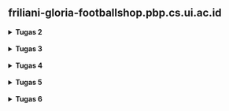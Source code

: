 ## friliani-gloria-footballshop.pbp.cs.ui.ac.id



<details>
<Summary><b>Tugas 2</b></Summary>

1. implementasi
   - [ ] Saya memulai dengan membuat project Django baru. Diawali dengan mengaktifkan environment, kemudian menjalankan `django-admin startproject football_shop .`
   - [ ] Kemudian saya membuat aplikasi baru bernama `main`. Di dalam folder `main` juga berisi file-file inti seperti `models.py`, `views.py`, sub-folder `templates`, dan lainnya.
   - [ ] kemudian saya tambahkan `main` ke `INSTALLED-APPS` pada `settings.py`
   - [ ] selanjutnya saya membuat model Product dan menambahkan atribut wajib (name, price, description, thumbnail, category, is_featured), dengan tipe yang sudah ditentukan juga, pada `models.py`.
   - [ ] kemudian saya membuat fungsi pada `views.py` yang akan dikembalikan ke template html. saya juga menambahkan template html untuk menampilkan data dari view ke browser.
   - [ ] selanjutnya saya membuat sebuah routing pada `urls.py`.
   - [ ] kemudian saya melakukan migrasi database.
   - [ ] terakhir, saya melakukan deployment ke PWS.

2. ![Django MVT Architecture](images/image-1.png)
   Alur:

   - client mengakses URL
   - request masuk ke `urls.py` project
   - Django mencari pola URLnya, kemudian mengarahkan ke fungsi di `views.py` pada aplikasi.
   - fungsi di `views.py` bisa mengambil atau mengolah data dari `models.py`.
   - data dikirim ke template HTML untuk ditampilkan ke user
   - django mengembalikan HTTP Response ke browser client

3. `settings.py` menyimpan konfigurasi global project, seperti daftar aplikasi, database yang dipakai, templates, dan lainnya. `settings.py` berisi pengaturan dasar project.

4. * Saat kita ubah `models.py`, django belum langsung mengubah database.
   * python manage.py makemigrations -> membuat file migrasi
   * python manage.py migrate -> mengeksekusi file miggrasi ke database
   * migrasi membuat perubahan database terkontrol.

5. Karena framework django memiliki banyak fitur bawaan yang sangat berguna, memiliki struktur yang jelas, dan menerapkan standar pengembangan yang rapi, mengajarkan pola pikir clean code apalagi untuk pemula. django juga sudah sangat populer dan memiliki dokumentasi yang cukup lengkap, jadi mudah dipelajari.

6. So far, saya belum ada feedback apapun untuk asisten dosen karena saya juga belum mengalami banyak masalah dalam pengerjaan tutorial.

</details>

<br />

<details>
<Summary><b>Tugas 3</b></Summary>

1. Data delivery dibutuhkan agar bisa ada pertukaran data antar sistem
2. JSON lebih baik dan lebih populer karena formatntya lebih ringkas dan mudah dibaca, juga lebih ringan.
3. is_valid() digunakan untuk validasi data yang dimasukkan user ke dalam form. tanpa itu, aplikasi bisa menerima input yang salah atau mungkin berbahaya.
4. jika tidak ada csrf_token, penyerang bisa membuat form palsu di situs lain yang secara diam-diam mengirim permintaan ke aplikasi kita. dengan csrf_token, Django bisa memastikan request memang berasal dari form milik aplikasi kita, bukan dari pihak luar.
5. saya mengimplementasikan dimulai dari menambahkan fungsi-fungsi views baru, kemudian membuat routing untuk URL untuk masing-masing views, membuat fitur add product, dimana saya membuat tombol add product yang membawa kita ke halaman form, kemudian membuat fitur untuk melihat detail product.
6. tidak ada feedback.

![Postman - XML](images/postman-xml.png)
![Postman - JSON](images/postman-json.png)
![Postman - XML by id](images/postman-xml-by-id.png)
![Postman - JSON by id](images/postman-json-by-id.png)

</details>

<br />

<details>
<Summary><b>Tugas 4</b></Summary>

1. 
Django AuthenticationForm adalah form bawaan DJango yang digunakan untuk fitur login. Form ini otomatis menyediakan field username dan password, juga melakukan validasi. Kelebihan dari AuthenticationForm yaitu sudah terintegrasi dengan sistem autentikasi Django, validasi login sudah built-in, mendukung hashing password jadi aman, mudah digunakan karena cukup dipanggil tanpa harus menulis form dari awal. Di sisi lain, AuthenticationForm memiliki kekurangan yaitu kurang fleksibel jika butuh field tambahan (ex. OAuth seperti login dengan email atau OTP), styling terbatas (perlu dikustomisasi agar sesuai UI/UX), dan hanya cocok untuk skenario standar,tidak bisa untuk kebutuhan autentikasi kompleks.

2. 
Autentikasi: verifikasi identitas user. Diimplementasikan melalui django.contrib.auth, misal AuthenticationForm, login(), logout(), dan model User

Otorisasi: pemberian akses setelah user terautentikasi. Diimplementasikan dengan melalui permission system dan decorator (ex: @login_required)

3. 
- Session
    Kelebihan   :   data disimpan di server (lebih aman), bisa menyimpan data kompleks, tidak ter expose langsung ke client.
    Kekurangan  :   server jadi membutuhkan tempat penyimpanan tambahan dan membutuhkan mekanisme cookies untuk menyimpan session ID.
- Cookies
    Kelebihan   :   disimpan di client (tidak membebani server), lebih mudah untuk menyimpan preferensi user
    Kekurangan  :   rentan terhadap manipulasi jika tidak dienkripsi, ukurannya terbatas, tidak cocok untuk data sensitif
    
4. penggunaan cookies memiliki potensi yang beresiko, seperti bisa dicuri lewat serangan XSS, bisa di-sniffing jika tidak menggunakan HTTPS, dan bisa dimodifikasi user. Django mengatasinya dengan beberapa cara salah satunya dengan menggunakan CSRF token.

5. tahapan:
- register
    * menggunakan UserCreationForm untuk form pendaftaran
    * menambahkan register() di views.py -> render form & buat akun baru
    * menambahkan register.html untuk tampilan form
    * membuat url path untuk register

- login
    * menggunakan AuthenticationForm dan fungsi authenticate serta login
    * menambahkan login_user() di views.py
    * menambahkan login.html
    * membuat url path untuk login

- logout
    * menambahkan logout_user() di views.py
    * menambahkan button logout di main.html
    * membuat url path untuk logout

- restriksi akses
    * menggunakan @login_required(login_url='/login') di show_main dan add_product agar halaman hanya bisa diakses user yang sudah login

- cookies untuk last_login  
    * menyimpan timestamp login di cookie last_login
    * menampilkannya di main.html
    * cookies dihapus saat logout

- hubungkan model Product dengan User
    * menambahkan field user
    * set user saat add_product
    * membuat filter berdasarkan user
    * menambahkan tombol filter di main.html
    * menampilkan author di product_detail.html

</details>

<br />

<details>
<Summary><b>Tugas 5</b></Summary>

**1.** Jika terdapat beberapa CSS selector untuk suatu elemen HTML, jelaskan urutan prioritas pengambilan CSS selector tersebut!

> **A:** Urutan prioritas adalah sebagai berikut:
> * Inline Style : ditempatkan langsung di elemen HTML 
> * Internal Style Sheet : ditempatkan di tag `<style>` dalam `<head>`
> * External Style Sheet : dihubungkan melalui tag `<link>`
> * Browser Default : style bawaan browser


**2.** Mengapa responsive design menjadi konsep yang penting dalam pengembangan aplikasi web? Berikan contoh aplikasi yang sudah dan belum menerapkan responsive design, serta jelaskan mengapa!

> **A:** responsive design penting karena kebanyakan user mengakses web lewat mobile dan juga karena untuk memastikan user experience yang optimal di berbagai ukuran layar. 
Contoh yang sudah responsif web e-commerce modern seperti tokopedia dan amazon. Tampilannya rapi dan berubah dari grid di dekstop menjadi tumpukan di mobile.
Contoh yang belum responsif adalah aplikasi yang tampilan desktopnya dipaksakan ke layar mobile, perlu zoom dan scroll untuk mengakses fitur-fitur.


**3.** Jelaskan perbedaan antara margin, border, dan padding, serta cara untuk mengimplementasikan ketiga hal tersebut!

> **A:** 
> * Margin adalah jarak antar border elemen dengan elemen lain di sekitarnya. Margin digunakan untuk mengontrol ruang di luar elemen, agar ada pemisah antara elemen yang berbeda.
> * Border adalah garis yang mengelilingi padding dan konten elemen. Fungsinya untuk memvisualisasikan batas luar elemen.
> * Padding adalah jarak antar konten elemen (teks, gambar) dan bordernya. Fungsinya untuk mengontrol ruang di dalam elemen.


**4.** Jelaskan konsep flex box dan grid layout beserta kegunaannya!

> **A:** 
> * flexbox adalah sistem tata letak satu dimensi. ini berfokus pada distribusi ruang dan penyejajaran item di sepanjang satu sumbu pada satu waktu: baik horizontal maupun vertikal. Kegunaannya ideal untuk komponen kecil seperti navbar, buttons, penempatan item di dalam sebuah kotak.
> * grid layout adalah sistem tata letak dua dimensi yang memungkinkan pengaturan tata letak dalam baris dan kolom. kegunaannya ideal untuk tata letak halaman yang lebih besar dan kompleks, seperti struktur keseluruhan page web.


**5.** Jelaskan bagaimana cara kamu mengimplementasikan checklist di atas secara step-by-step (bukan hanya sekadar mengikuti tutorial)!

> **A:**
> * membuat fungsi untuk edit dan delete produk di views.py, juga menambahkan url path nya di urls.py. juga menambahkan button edit & delete
> * kustomisasi desain web dengan css tailwind. mengubah desain halaman-halaman berikut: login, register, add_product, edit_product, detail_product, dan desain main juga card product.
> * membuat navigation bar yang responsif untuk di desktop dan mobile.

</details>

<br />

<details>
<Summary><b>Tugas 6</b></Summary>

1. Synchronous request adalah permintaan ke server yang membuat pengguna harus menunggu sampai server memberikan respons sebelum bisa berinteraksi lagi dengan halaman. Sebaliknya, asynchronous request memungkinkan permintaan dikirim ke server di tanpa menghentikan aktivitas user di halaman tersebut. 
   
2. AJAX bekerja dengan cara JavaScript di sisi client mengirim request ke URL tertentu tanpa harus reload halaman. Request tersebut diterima oleh view Django yang kemudian memproses data dan mengembalikan respons dalam bentuk JSON. Data ini lalu digunakan oleh JavaScript  untuk memperbarui tampilan secara dinamis.

3. Keuntungannya ada pada efisiensi dan pengalaman user yang lebih baik. Karena hanya sebagian kecil data yang dikirim dan diperbarui, prosesnya menjadi lebih cepat, interaktif, dan tidak membebani server atau pengguna dengan reload halaman penuh.

4. Menjaga keamanan, terutama pada fitur login dan register, yaitu dengan pengguna AJAX harus disertai validasi di server, pengiriman CSRF token, serta komunikasi melalui HTTPS. Django sudah menyediakan perlindungan CSRF secara bawaan, sehingga penting untuk memastikan token tersebut ikut dikirim dalam setiap request POST.
   
5. Secara keseluruhan, penggunaan AJAX meningkatkan pengalaman user karena membuat website terasa lebih responsif, cepat, dan interaktif, layaknya aplikasi modern yang berjalan tanpa gangguan dari reload halaman sepenuhnya.

</details>

<br />
